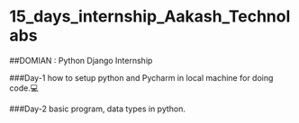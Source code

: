 # 15_days_internship_Aakash_Technolabs

##DOMIAN : Python Django Internship

###Day-1 
how to setup python and Pycharm in local machine for doing code.💻

###Day-2 
basic program, data types in python.
